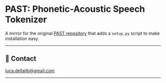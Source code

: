 # PAST: Phonetic-Acoustic Speech Tokenizer

A mirror for the original [PAST repository](https://github.com/slp-rl/PAST) that adds a `setup.py` script to make installation easy.

---------------------------------------------------------------------------------------------------------

## 📧 Contact

[luca.dellalib@gmail.com](mailto:luca.dellalib@gmail.com)

---------------------------------------------------------------------------------------------------------